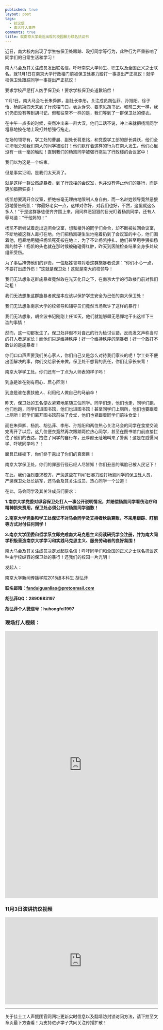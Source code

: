 ```yaml
---
published: true
layout: post
tags: 
  - 抗议信
  - 南大打人事件
comments: true
title: 就南京大学最近出现的校园暴力联名抗议书
---
```


近日，南大校内出现了学生被保卫处跟踪、殴打同学等行为，此种行为严重影响了同学们的日常生活和学习！

南大马会及其关注成员发出联名信，呼吁南京大学师生、职工以及全国正义之士联名。就11月1日在南京大学行政楼门前被保卫处暴力殴打一事提出严正抗议！就学校保卫处跟踪同学一事提出严正抗议！

要求学校严惩打人凶手保卫处！要求学校保卫处道歉赔偿！

11月1日，南大马会社长朱舜卿，副社长李彤，关注成员胡弘菲、孙旭阳、徐子怡、杨凯第四天来到了行政楼门口，表达诉求、要求见胡书记。和前三天一样，我们仍旧没有等到胡书记，但和往常不一样的是，我们等到了一群保卫处的便衣。

在中午一点多的时候，突然冲出来一群大汉，他们二话不说，冲上来就把杨凯同学粗暴地按在地上殴打并想强行拖走。

在场的领导有，学工处的曹晨、副处长蒋恩铭，和党委学工部的部长龚跃，他们全程冷眼旁观我们南大的同学被殴打！他们默许着这样的行为在南大发生，他们心里没有一丝一毫的触动！直到我们的杨凯同学被强行拖进了行政楼的会议室中！

我们以为这是一个结束。

但是事实证明，是我们太天真了。

就是这样一群公然施暴者，到了行政楼的会议室，也并没有停止他们的暴行，而是更加猖獗狂妄！

杨凯想要离开会议室，拒绝被毫无理由地限制人身自由，而一名赵姓领导竟然恶狠狠地警告杨凯：“你最好老实一点，这样对你好，对我们也好，不然，这里就这么多人！”于是这群暴徒便齐齐围上来，用同样恶狠狠的目光盯着杨凯同学，还有人辱骂道：“干他妈的！”

杨凯不断尝试着走出这间会议室，想和楼外的同学们会合，却不断被拉回会议室，不断地被这群人毒打在地。他们把杨凯硬生生地拖着扔到了会议室的中心，他们围着他，粗暴地用腿把杨凯死死按在地上，为了不让杨凯挣扎，他们甚至用手狠掐杨凯的脖子！杨凯的头也就在那时候被磕碰得红肿，昨天到医院检查结果全身多处软组织受伤。

为了事后掩饰他们的罪责，一位赵姓领导对着这群施暴者说道：“你们小心一点，不要打出皮外伤！”这就是保卫处！这就是南大的校领导！

我们无法想象这群施暴者竟然敢在光天化日之下，在南京大学的行政楼门前对我们动粗！

我们无法想象这群施暴者就是本应该以保护学生安全为己任的南大保卫处！

我们无法想象南京大学的校领导和辅导员们竟然当场默许了这样的暴行！

我们无法想象，胡金波书记刚刚上任10天，他们就能够肆无忌惮地干出这样下三滥的事情！

然而，这一切都发生了。保卫处非但不对自己的行为检讨认错，反而发文声称当时的打人者是家长！而他们只是维持秩序！好一个维持秩序的施暴者！好一个敢打不敢认的是施暴者！

你们口口声声要我们关心家人，你们自己又是怎么对待我们家长的呢！学工处不便出面解决的事，你们交给家长来做，保卫处不想背的责任，你们让家长来背！

南京大学学工处，你们还有一丁点为人师表的样子吗！

到底是谁在别有用心、居心叵测！

到底是谁在裹挟他人、利用他人做自己的马前卒！

昨天，保卫处的五名便衣紧紧地尾随三位同学。同学们走，他们也走，同学们跑，他们也跑，同学们进图书馆，他们也进图书馆！甚至同学们上厕所，他们也要跟着上厕所！同学们离开图书馆前往了食堂，他们也紧跟着同学们前往食堂！

而在朱舜卿、杨凯、胡弘菲、李彤、孙旭阳和两位热心关注马会的同学在食堂交流完离开了以后，这几位便衣竟然再次跟踪两位热心同学，甚至在图书馆门前直接拦住了他们的去路，拽住了同学的自行车，还厚颜无耻地叫来了警察！这是在威慑同学、吓唬同学吗？！

面具已经摘下，你们终于露出了你们的真面目！

南京大学保卫处，你们的罪恶行径已经人尽皆知！你们丑恶的嘴脸已被人民记下！

在此，我们强烈要求校方，严惩这些在11月1日暴力殴打杨凯同学的保卫处人员，严惩保卫处处长姚军，还马会及其关注成员、热心同学一个公道！


在此，马会同学及其关注成员们要求：

**1.南京大学党委对纵容保卫处打人一事公开说明情况，并赔偿杨凯同学看伤治疗和精神损失费用，保卫处必须公开对杨凯同学道歉！**

**2.南京大学党委和学工处保证不对马会同学及支持者秋后算账，不采用跟踪、盯梢等方式对付任何同学！**

**3.南京大学团委和哲学系立即完成南大马克思主义阅读研究学会注册，并为南大同学积极营造南京大学学习和实践马克思主义、服务劳动者的良好氛围！**

南大马会及其关注成员决定发起联名信！呼吁同学们和全国的正义之士联名抗议这种由学校纵容的保卫处的暴行！还我们的校园一片光明！

发起人：

南京大学新闻传播学院2015级本科生 胡弘菲

**联名邮箱：fanduiguanliao@protonmail.com**

**胡弘菲QQ：2890683197**

**胡弘菲个人微信号：huhongfei1997**


### 现场打人视频：
<div style="width:100%;height:0px;position:relative;padding-bottom:173.913%;"><iframe src="https://streamable.com/s/uluw1/xxmkxu" frameborder="0" width="100%" height="100%" allowfullscreen style="width:100%;height:100%;position:absolute;left:0px;top:0px;overflow:hidden;"></iframe></div>

### 11月3日演讲抗议视频
<div style="width:100%;height:0px;position:relative;padding-bottom:56.667%;"><iframe src="https://streamable.com/s/20qlj/wkgdbp" frameborder="0" width="100%" height="100%" allowfullscreen style="width:100%;height:100%;position:absolute;left:0px;top:0px;overflow:hidden;"></iframe></div>

---
关于佳士工人声援团官网网址更新实时信息以及翻墙防封锁访问方法，请下拉至文章页最下方查看！为支持进步学子共同关注传播扩散！
